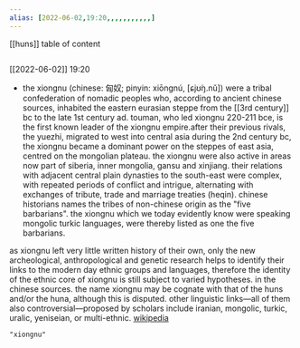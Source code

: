 ```yaml
---
alias: [2022-06-02,19:20,,,,,,,,,,,]
---
```

[[huns]]
table of content
```toc
```

[[2022-06-02]] 19:20
- the xiongnu (chinese: 匈奴; pinyin: xiōngnú, [ɕjʊ́ŋ.nǔ]) were a tribal confederation of nomadic peoples who, according to ancient chinese sources, inhabited the eastern eurasian steppe from the [[3rd century]] bc to the late 1st century ad. touman, who led xiongnu 220-211 bce, is the first known leader of the xiongnu empire.after their previous rivals, the yuezhi, migrated to west into central asia during the 2nd century bc, the xiongnu became a dominant power on the steppes of east asia, centred on the mongolian plateau. the xiongnu were also active in areas now part of siberia, inner mongolia, gansu and xinjiang. their relations with adjacent central plain dynasties to the south-east were complex, with repeated periods of conflict and intrigue, alternating with exchanges of tribute, trade and marriage treaties (heqin). chinese historians names the tribes of non-chinese origin as the "five barbarians". the xiongnu which we today evidently know were speaking mongolic turkic languages, were thereby listed as one the five barbarians.

as xiongnu left very little written history of their own, only the new archeological, anthropological and genetic research helps to identify their links to the modern day ethnic groups and languages, therefore the identity of the ethnic core of xiongnu is still subject to varied hypotheses. in the chinese sources. the name xiongnu may be cognate with that of the huns and/or the huna, although this is disputed. other linguistic links—all of them also controversial—proposed by scholars include iranian, mongolic, turkic, uralic, yeniseian, or multi-ethnic.
[wikipedia](https://en.wikipedia.org/wiki/xiongnu)
```query
"xiongnu"
```
